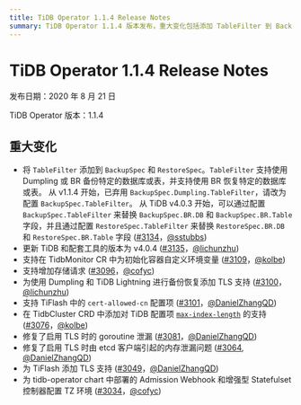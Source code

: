 ```yaml
---
title: TiDB Operator 1.1.4 Release Notes
summary: TiDB Operator 1.1.4 版本发布，重大变化包括添加 TableFilter 到 BackupSpec 和 RestoreSpec，更新 TiDB 和配套工具版本为 v4.0.4，支持自定义环境变量，增加存储请求，为备份恢复添加 TLS 支持，支持 TiFlash 中的 cert-allowed-cn 配置项，修复了启用 TLS 时的内存泄漏问题，为 TiFlash 添加 TLS 支持，配置 TZ 环境。
---
```


# TiDB Operator 1.1.4 Release Notes

发布日期：2020 年 8 月 21 日

TiDB Operator 版本：1.1.4

## 重大变化

- 将 `TableFilter` 添加到 `BackupSpec` 和 `RestoreSpec`。`TableFilter` 支持使用 Dumpling 或 BR 备份特定的数据库或表，并支持使用 BR 恢复特定的数据库或表。
  从 v1.1.4 开始，已弃用 `BackupSpec.Dumpling.TableFilter`，请改为配置 `BackupSpec.TableFilter`。
  从 TiDB v4.0.3 开始，可以通过配置 `BackupSpec.TableFilter` 来替换 `BackupSpec.BR.DB` 和 `BackupSpec.BR.Table` 字段，并且通过配置 `RestoreSpec.TableFilter` 来替换 `RestoreSpec.BR.DB` 和 `RestoreSpec.BR.Table` 字段 ([#3134](https://github.com/pingcap/tidb-operator/pull/3134)，[@sstubbs](https://github.com/sstubbs))
- 更新 TiDB 和配套工具的版本为 v4.0.4 ([#3135](https://github.com/pingcap/tidb-operator/pull/3135)，[@lichunzhu](https://github.com/lichunzhu))
- 支持在 TidbMonitor CR 中为初始化容器自定义环境变量 ([#3109](https://github.com/pingcap/tidb-operator/pull/3109)，[@kolbe](https://github.com/kolbe))
- 支持增加存储请求 ([#3096](https://github.com/pingcap/tidb-operator/pull/3096)，[@cofyc](https://github.com/cofyc))
- 为使用 Dumpling 和 TiDB Lightning 进行备份恢复添加 TLS 支持 ([#3100](https://github.com/pingcap/tidb-operator/pull/3100)，[@lichunzhu](https://github.com/lichunzhu))
- 支持 TiFlash 中的 `cert-allowed-cn` 配置项 ([#3101](https://github.com/pingcap/tidb-operator/pull/3101)，[@DanielZhangQD](https://github.com/DanielZhangQD))
- 在 TidbCluster CRD 中添加对 TiDB 配置项 [`max-index-length`](https://docs.pingcap.com/tidb/stable/tidb-configuration-file#max-index-length) 的支持 ([#3076](https://github.com/pingcap/tidb-operator/pull/3076)，[@kolbe](https://github.com/kolbe))
- 修复了启用 TLS 时的 goroutine 泄漏 ([#3081](https://github.com/pingcap/tidb-operator/pull/3081)，[@DanielZhangQD](https://github.com/DanielZhangQD))
- 修复了启用 TLS 时由 etcd 客户端引起的内存泄漏问题 ([#3064](https://github.com/pingcap/tidb-operator/pull/3064), [@DanielZhangQD](https://github.com/DanielZhangQD))
- 为 TiFlash 添加 TLS 支持 ([#3049](https://github.com/pingcap/tidb-operator/pull/3049)，[@DanielZhangQD](https://github.com/DanielZhangQD))
- 为 tidb-operator chart 中部署的 Admission Webhook 和增强型 Statefulset 控制器配置 TZ 环境 ([#3034](https://github.com/pingcap/tidb-operator/pull/3034)，[@cofyc](https://github.com/cofyc))
